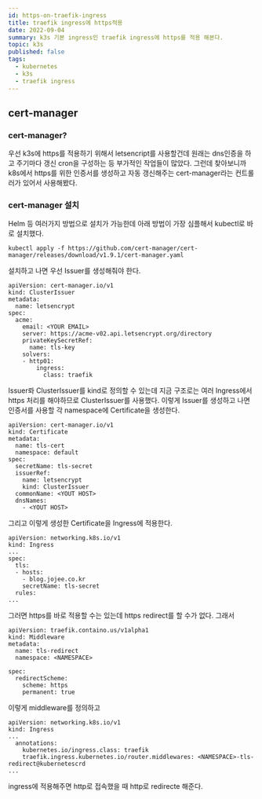 ```yaml
---
id: https-on-traefik-ingress
title: traefik ingress에 https적용
date: 2022-09-04
summary: k3s 기본 ingress인 traefik ingress에 https를 적용 해본다.
topic: k3s
published: false
tags:
  - kubernetes
  - k3s
  - traefik ingress
---
```

## cert-manager

### cert-manager?
우선 k3s에 https를 적용하기 위해서 letsencript를 사용할건데 원래는 dns인증을 하고 주기마다 갱신 cron을 구성하는 등 부가적인 작업들이 많았다. 그런데 찾아보니까 k8s에서 https를 위한 인증서를 생성하고 자동 갱신해주는 cert-manager라는 컨트롤러가 있어서 사용해봤다.

### cert-manager 설치
Helm 등 여러가지 방법으로 설치가 가능한데 아래 방법이 가장 심플해서 kubectl로 바로 설치했다.

```
kubectl apply -f https://github.com/cert-manager/cert-manager/releases/download/v1.9.1/cert-manager.yaml
```

설치하고 나면 우선 Issuer를 생성해줘야 한다.

```
apiVersion: cert-manager.io/v1
kind: ClusterIssuer
metadata:
  name: letsencrypt
spec:
  acme:
    email: <YOUR EMAIL>
    server: https://acme-v02.api.letsencrypt.org/directory
    privateKeySecretRef:
      name: tls-key
    solvers:
    - http01:
        ingress:
          class: traefik
```

Issuer롸 ClusterIssuer를 kind로 정의할 수 있는데 지금 구조로는 여러 Ingress에서 https 처리를 해야하므로 ClusterIssuer를 사용했다. 이렇게 Issuer를 생성하고 나면 인증서를 사용할 각 namespace에 Certificate을 생성한다.

```
apiVersion: cert-manager.io/v1
kind: Certificate
metadata:
  name: tls-cert
  namespace: default
spec:
  secretName: tls-secret
  issuerRef:
    name: letsencrypt
    kind: ClusterIssuer
  commonName: <YOUT HOST>
  dnsNames:
    - <YOUT HOST>
```

그리고 이렇게 생성한 Certificate을 Ingress에 적용한다.

```
apiVersion: networking.k8s.io/v1
kind: Ingress
...
spec:
  tls:
  - hosts:
    - blog.jojee.co.kr
    secretName: tls-secret
  rules:
...
```

그러면 https를 바로 적용할 수는 있는데 https redirect를 할 수가 없다. 그래서

```
apiVersion: traefik.containo.us/v1alpha1
kind: Middleware
metadata:
  name: tls-redirect
  namespace: <NAMESPACE>

spec:
  redirectScheme:
    scheme: https
    permanent: true
```

이렇게 middleware를 정의하고

```
apiVersion: networking.k8s.io/v1
kind: Ingress
...
  annotations:
    kubernetes.io/ingress.class: traefik
    traefik.ingress.kubernetes.io/router.middlewares: <NAMESPACE>-tls-redirect@kubernetescrd
...
```

ingress에 적용해주면 http로 접속했을 때 http로 redirecte 해준다.
